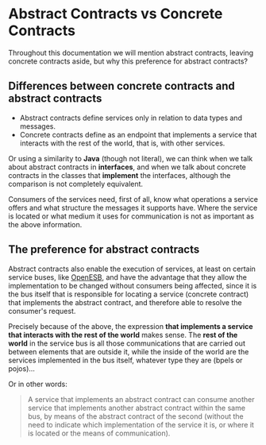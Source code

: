 <!--
  #%L
  wsdlit
  %%
  Copyright (C) 2021 - 2022 Axencia para a Modernización Tecnolóxica de Galicia (AMTEGA) - Xunta de Galicia
  %%
  This file is part of "wsdlit".
  
  "wsdlit" is free software: you can redistribute it and/or modify
  it under the terms of:
  European Union Public License, either Version 1.2 or – as soon
  they will be approved by the European Commission - subsequent versions of
  the EUPL;
  
  "wsdlit" is distributed in the hope that it will be useful,
  but WITHOUT ANY WARRANTY; without even the implied warranty of
  MERCHANTABILITY or FITNESS FOR A PARTICULAR PURPOSE. See the
  European Union Public License for more details.
  
  You may obtain a copy of tce European Union Public Licence at:
  http://joinup.ec.europa.eu/software/page/eupl/licence-eupl
  #L%
  -->


# Abstract Contracts vs Concrete Contracts
Throughout this documentation we will mention abstract contracts,
leaving concrete contracts aside,
but why this preference for abstract contracts?

## Differences between concrete contracts and abstract contracts
* Abstract contracts define services only in relation to data types and messages.
* Concrete contracts define as an endpoint that implements a service that interacts with the rest of the world,
that is,
with other services.

Or using a similarity to **Java** (though not literal),
we can think when we talk about abstract contracts in **interfaces**,
and when we talk about concrete contracts in the classes that **implement** the interfaces,
although the comparison is not completely equivalent.

Consumers of the services need,
first of all,
know what operations a service offers
and what structure the messages it supports have.
Where the service is located or what medium it uses for communication is not as important as the above information.

## The preference for abstract contracts
Abstract contracts also enable the execution of services,
at least on certain service buses,
like [OpenESB](https://www.open-esb.net/),
and have the advantage that they allow the implementation to be changed without consumers being affected,
since it is the bus itself that is responsible for locating a service (concrete contract) that implements the abstract contract,
and therefore
able to resolve the consumer's request.

Precisely because of the above, the expression **that implements a service that interacts with the rest of the world** makes sense.
The **rest of the world** in the service bus is all those communications that are carried out between elements that are outside it,
while the inside of the world are the services implemented in the bus itself,
whatever type they are (bpels or pojos)...

Or in other words:

> A service that implements an abstract contract can consume another service that implements another abstract contract within the same bus,
by means of the abstract contract of the second
(without the need to indicate which implementation of the service it is, or where it is located or the means of communication).